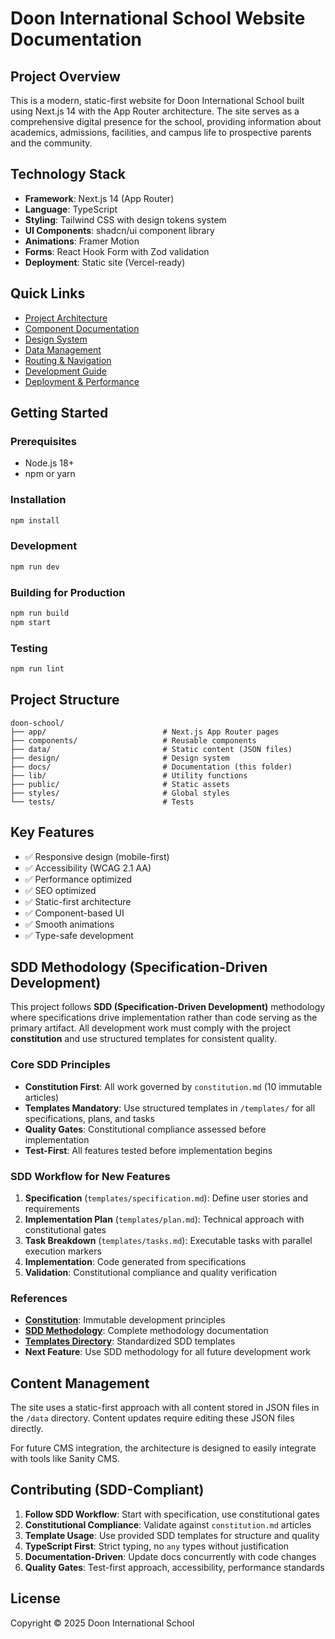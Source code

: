 # Doon International School Website Documentation

## Project Overview

This is a modern, static-first website for Doon International School built using Next.js 14 with the App Router architecture. The site serves as a comprehensive digital presence for the school, providing information about academics, admissions, facilities, and campus life to prospective parents and the community.

## Technology Stack

- **Framework**: Next.js 14 (App Router)
- **Language**: TypeScript
- **Styling**: Tailwind CSS with design tokens system
- **UI Components**: shadcn/ui component library
- **Animations**: Framer Motion
- **Forms**: React Hook Form with Zod validation
- **Deployment**: Static site (Vercel-ready)

## Quick Links

- [Project Architecture](./architecture.md)
- [Component Documentation](./components.md)
- [Design System](./design-system.md)
- [Data Management](./data-management.md)
- [Routing & Navigation](./routing-navigation.md)
- [Development Guide](./development.md)
- [Deployment & Performance](./deployment-performance.md)

## Getting Started

### Prerequisites

- Node.js 18+
- npm or yarn

### Installation

```bash
npm install
```

### Development

```bash
npm run dev
```

### Building for Production

```bash
npm run build
npm start
```

### Testing

```bash
npm run lint
```

## Project Structure

```
doon-school/
├── app/                          # Next.js App Router pages
├── components/                   # Reusable components
├── data/                         # Static content (JSON files)
├── design/                       # Design system
├── docs/                         # Documentation (this folder)
├── lib/                          # Utility functions
├── public/                       # Static assets
├── styles/                       # Global styles
└── tests/                        # Tests
```

## Key Features

- ✅ Responsive design (mobile-first)
- ✅ Accessibility (WCAG 2.1 AA)
- ✅ Performance optimized
- ✅ SEO optimized
- ✅ Static-first architecture
- ✅ Component-based UI
- ✅ Smooth animations
- ✅ Type-safe development

## SDD Methodology (Specification-Driven Development)

This project follows **SDD (Specification-Driven Development)** methodology where specifications drive implementation rather than code serving as the primary artifact. All development work must comply with the project **constitution** and use structured templates for consistent quality.

### Core SDD Principles
- **Constitution First**: All work governed by `constitution.md` (10 immutable articles)
- **Templates Mandatory**: Use structured templates in `/templates/` for all specifications, plans, and tasks
- **Quality Gates**: Constitutional compliance assessed before implementation
- **Test-First**: All features tested before implementation begins

### SDD Workflow for New Features
1. **Specification** (`templates/specification.md`): Define user stories and requirements
2. **Implementation Plan** (`templates/plan.md`): Technical approach with constitutional gates
3. **Task Breakdown** (`templates/tasks.md`): Executable tasks with parallel execution markers
4. **Implementation**: Code generated from specifications
5. **Validation**: Constitutional compliance and quality verification

### References
- **[Constitution](./constitution.md)**: Immutable development principles
- **[SDD Methodology](./sdd.md)**: Complete methodology documentation
- **[Templates Directory](./templates/)**: Standardized SDD templates
- **Next Feature**: Use SDD methodology for all future development work

## Content Management

The site uses a static-first approach with all content stored in JSON files in the `/data` directory. Content updates require editing these JSON files directly.

For future CMS integration, the architecture is designed to easily integrate with tools like Sanity CMS.

## Contributing (SDD-Compliant)

1. **Follow SDD Workflow**: Start with specification, use constitutional gates
2. **Constitutional Compliance**: Validate against `constitution.md` articles
3. **Template Usage**: Use provided SDD templates for structure and quality
4. **TypeScript First**: Strict typing, no `any` types without justification
5. **Documentation-Driven**: Update docs concurrently with code changes
6. **Quality Gates**: Test-first approach, accessibility, performance standards

## License

Copyright © 2025 Doon International School
